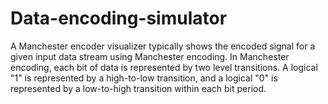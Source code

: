 # Data-encoding-simulator
A Manchester encoder visualizer typically shows the encoded signal for a given input data stream using Manchester encoding. In Manchester encoding, each bit of data is represented by two level transitions. A logical "1" is represented by a high-to-low transition, and a logical "0" is represented by a low-to-high transition within each bit period. 
